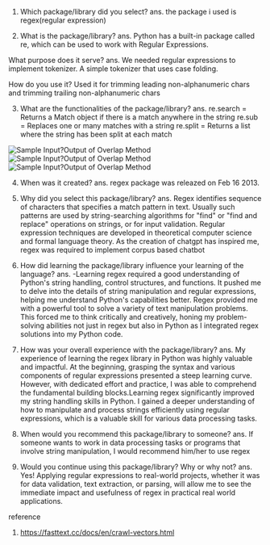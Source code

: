 1. Which package/library did you select?
ans. the package i used is regex(regular expression)

2. What is the package/library?
ans. Python has a built-in package called re, which can be used to work with Regular Expressions.

What purpose does it serve?
ans. We needed regular expressions to implement tokenizer. A simple tokenizer that uses case folding.

How do you use it?
Used it for  trimming leading non-alphanumeric chars and trimming trailing non-alphanumeric chars

3. What are the functionalities of the package/library?
ans. re.search = Returns a Match object if there is a match anywhere in the string
re.sub = Replaces one or many matches with a string
re.split = Returns a list where the string has been split at each match

![Sample Input?Output of Overlap Method](/Users/sahebsa/Documents/InputOutput.png)
![Sample Input?Output of Overlap Method](/Users/sahebsa/Documents/InputOutputw2v.png)
![Sample Input?Output of Overlap Method](/Users/sahebsa/Documents/code.png)

4. When was it created?
ans. regex package was releazed on Feb 16 2013.

5. Why did you select this package/library?
ans. Regex identifies sequence of characters that specifies a match pattern in text.
Usually such patterns are used by string-searching algorithms for "find" or "find and replace" operations on strings, or for input validation.
Regular expression techniques are developed in theoretical computer science and formal language theory.
As the creation of chatgpt has inspired me, regex was required to implement corpus based chatbot

6. How did learning the package/library influence your learning of the language?
ans. -Learning regex required a good understanding of Python's string handling, control structures, and functions.
It pushed me to delve into the details of string manipulation and regular expressions, helping me understand Python's capabilities better.
Regex provided me with a powerful tool to solve a variety of text manipulation problems.
This forced me to think critically and creatively, honing my problem-solving abilities not just in regex but also in Python as I integrated regex solutions into my Python code.

7. How was your overall experience with the package/library?
ans. My experience of learning the regex library in Python was highly valuable and impactful.
At the beginning, grasping the syntax and various components of regular expressions presented a steep learning curve.
However, with dedicated effort and practice, I was able to comprehend the fundamental building blocks.Learning regex significantly improved my string handling skills in Python.
I gained a deeper understanding of how to manipulate and process strings efficiently using regular expressions, which is a valuable skill for various data processing tasks.

8. When would you recommend this package/library to someone?
ans. If someone wants to work in data processing tasks or programs that involve string manipulation, I would recommend him/her to use regex

9. Would you continue using this package/library? Why or why not?
ans. Yes! Applying regular expressions to real-world projects, whether it was for data validation, text extraction, or parsing, will allow me to see the immediate impact and usefulness of regex in practical real world applications.



reference 
1. https://fasttext.cc/docs/en/crawl-vectors.html
